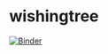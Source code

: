 # wishingtree

[![Binder](https://mybinder.org/badge_logo.svg)](https://mybinder.org/v2/gh/thl456/wishingtree/HEAD?labpath=Automatic%20YouTube%20Video%20Downloader%20with%20Python.ipynb)
